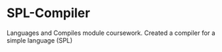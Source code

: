 # SPL-Compiler
Languages and Compiles module coursework. Created a compiler for a simple language (SPL)
